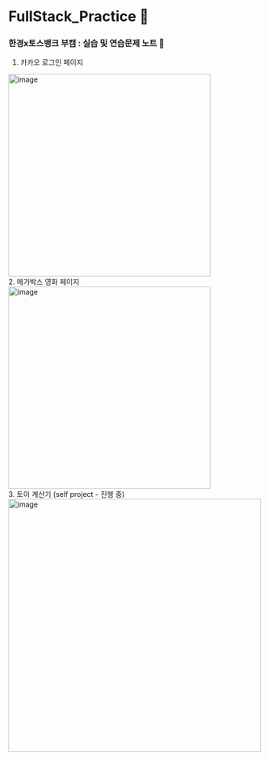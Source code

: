 # FullStack_Practice 🍿
### 한경x토스뱅크 부캠 : 실습 및 연습문제 노트 📝

1. 카카오 로그인 페이지
<img width="400" alt="image" src="https://github.com/user-attachments/assets/49c3c647-8652-4b6b-bf2b-e5075bd27db8" />
<br>
2. 메가박스 영화 페이지<br>
  <img width="400" alt="image" src="https://github.com/user-attachments/assets/2639e090-e27f-45b0-9f78-9298bf6d35aa" />
<br>
3. 토이 계산기 (self project - 진행 중) <br>
<img width="500" alt="image" src="https://github.com/user-attachments/assets/03e69006-d36a-4e2d-becb-a35123f21288" />
